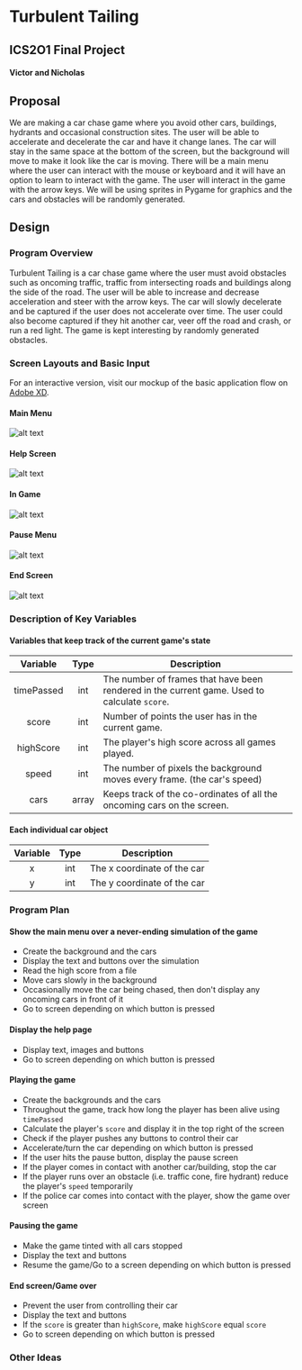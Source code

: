 # Turbulent Tailing
## ICS2O1 Final Project
#### Victor and Nicholas

## Proposal
We are making a car chase game where you avoid other cars, buildings, hydrants and occasional construction sites. The user will be able to accelerate and decelerate the car and have it change lanes. The car will stay in the same space at the bottom of the screen, but the background will move to make it look like the car is moving. There will be a main menu where the user can interact with the mouse or keyboard and it will have an option to learn to interact with the game. The user will interact in the game with the arrow keys. We will be using sprites in Pygame for graphics and the cars and obstacles will be randomly generated.

## Design
### Program Overview
Turbulent Tailing is a car chase game where the user must avoid obstacles such as oncoming traffic, traffic from intersecting roads and buildings along the side of the road. The user will be able to increase and decrease acceleration and steer with the arrow keys. The car will slowly decelerate and be captured if the user does not accelerate over time. The user could also become captured if they hit another car, veer off the road and crash, or run a red light. The game is kept interesting by randomly generated obstacles.

### Screen Layouts and Basic Input
For an interactive version, visit our mockup of the basic application flow on [Adobe XD](https://xd.adobe.com/view/71f7b860-1d8b-4d1f-9c1a-d05e1cb64708).
#### Main Menu
![alt text](https://github.com/ncarr/ICS2O1Final/raw/master/design/home.png "Main Menu")
#### Help Screen
![alt text](https://github.com/ncarr/ICS2O1Final/raw/master/design/help.png "Help Screen")
#### In Game
![alt text](https://github.com/ncarr/ICS2O1Final/raw/master/design/inGame.png "In Game")
#### Pause Menu
![alt text](https://github.com/ncarr/ICS2O1Final/raw/master/design/paused.png "Pause Manu")
#### End Screen
![alt text](https://github.com/ncarr/ICS2O1Final/raw/master/design/end.png "End Screen")

### Description of Key Variables
#### Variables that keep track of the current game's state
| Variable   | Type  | Description|
| :--------: | :---: | ---------- |
| timePassed | int   | The number of frames that have been rendered in the current game. Used to calculate `score`. |
| score      | int   | Number of points the user has in the current game. |
| highScore  | int   | The player's high score across all games played. |
| speed      | int   | The number of pixels the background moves every frame. (the car's speed) |
| cars       | array | Keeps track of the co-ordinates of all the oncoming cars on the screen.

#### Each individual car object
| Variable | Type | Description                 |
| :------: | :--: | --------------------------- |
| x        | int  | The x coordinate of the car |
| y        | int  | The y coordinate of the car |

### Program Plan
#### Show the main menu over a never-ending simulation of the game
 - Create the background and the cars
 - Display the text and buttons over the simulation
 - Read the high score from a file
 - Move cars slowly in the background
 - Occasionally move the car being chased, then don't display any oncoming cars in front of it
 - Go to screen depending on which button is pressed

#### Display the help page
 - Display text, images and buttons
 - Go to screen depending on which button is pressed

#### Playing the game
 - Create the backgrounds and the cars
 - Throughout the game, track how long the player has been alive using `timePassed`
 - Calculate the player's `score` and display it in the top right of the screen
 - Check if the player pushes any buttons to control their car
 - Accelerate/turn the car depending on which button is pressed
 - If the user hits the pause button, display the pause screen
 - If the player comes in contact with another car/building, stop the car
 - If the player runs over an obstacle (i.e. traffic cone, fire hydrant) reduce the player's `speed` temporarily
 - If the police car comes into contact with the player, show the game over screen

#### Pausing the game
 - Make the game tinted with all cars stopped
 - Display the text and buttons
 - Resume the game/Go to a screen depending on which button is pressed

#### End screen/Game over
 - Prevent the user from controlling their car
 - Display the text and buttons
 - If the `score` is greater than `highScore`, make `highScore` equal `score`
 - Go to screen depending on which button is pressed

### Other Ideas

